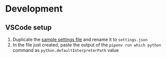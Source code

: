 # Development

## VSCode setup

1. Duplicate the [sample settings file](../.vscode/settings.sample.json) and rename it to `settings.json`
2. In the file just created, paste the output of the `pipenv run which python` command as `python.defaultInterpreterPath` value
